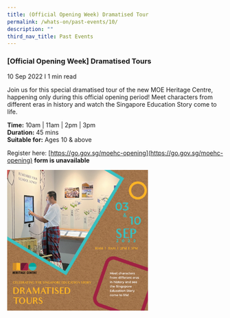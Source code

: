 ```yaml
---
title: (Official Opening Week) Dramatised Tour
permalink: /whats-on/past-events/10/
description: ""
third_nav_title: Past Events
---
```

### **[Official Opening Week] Dramatised Tours**
10 Sep 2022 I 1 min read

Join us for this special dramatised tour of the new MOE Heritage Centre, happening only during this official opening period! Meet characters from different eras in history and watch the Singapore Education Story come to life.

**Time:** 10am | 11am | 2pm | 3pm<br>
**Duration:** 45 mins<br>
**Suitable for:** Ages 10 & above

Register here: [https://go.gov.sg/moehc-opening](https://go.gov.sg/moehc-opening) **form is unavailable**

<p><a href="">  
<img style="width:65%" src="/images/pastevent10.png">  
</a></p>